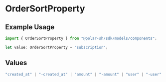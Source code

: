 # OrderSortProperty

## Example Usage

```typescript
import { OrderSortProperty } from "@polar-sh/sdk/models/components";

let value: OrderSortProperty = "subscription";
```

## Values

```typescript
"created_at" | "-created_at" | "amount" | "-amount" | "user" | "-user" | "product" | "-product" | "subscription" | "-subscription"
```